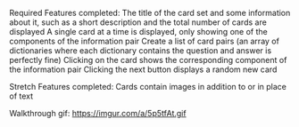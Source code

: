 Required Features completed:
The title of the card set and some information about it, such as a short description and the total number of cards are displayed
A single card at a time is displayed, only showing one of the components of the information pair
Create a list of card pairs (an array of dictionaries where each dictionary contains the question and answer is perfectly fine)
Clicking on the card shows the corresponding component of the information pair
Clicking the next button displays a random new card

Stretch Features completed:
Cards contain images in addition to or in place of text

Walkthrough gif:
https://imgur.com/a/5p5tfAt.gif